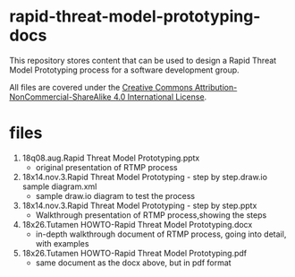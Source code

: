 # rapid-threat-model-prototyping-docs
This repository stores content that can be used to design a Rapid Threat Model Prototyping process for a software development group.

All files are covered under the [Creative Commons Attribution-NonCommercial-ShareAlike 4.0 International License](https://creativecommons.org/licenses/by-nc-sa/4.0/).

files
=====
1. 18q08.aug.Rapid Threat Model Prototyping.pptx
   * original presentation of RTMP process
2. 18x14.nov.3.Rapid Threat Model Prototyping - step by step.draw.io sample diagram.xml
   * sample draw.io diagram to test the process
1. 18x14.nov.3.Rapid Threat Model Prototyping - step by step.pptx
   * Walkthrough presentation of RTMP process,showing the steps
1. 18x26.Tutamen HOWTO-Rapid Threat Model Prototyping.docx
   * in-depth walkthrough document of RTMP process, going into detail, with examples
1. 18x26.Tutamen HOWTO-Rapid Threat Model Prototyping.pdf
   * same document as the docx above, but in pdf format
